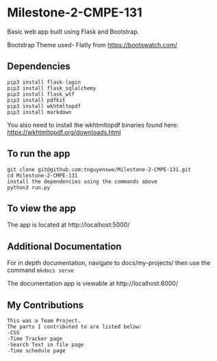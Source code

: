 # Milestone-2-CMPE-131

Basic web app built using Flask and Bootstrap.

Bootstrap Theme used- Flatly from https://bootswatch.com/

## Dependencies
```
pip3 install flask-login
pip3 install flask_sqlalchemy
pip3 install flask_wtf
pip3 install pdfkit
pip3 install wkhtmltopdf
pip3 install markdown
```

You also need to install the wkhtmltopdf binaries found here: https://wkhtmltopdf.org/downloads.html

## To run the app
```
git clone git@github.com:tnguyenswe/Milestone-2-CMPE-131.git
cd Milestone-2-CMPE-131
install the dependencies using the commands above
python3 run.py
```

## To view the app

The app is located at http://localhost:5000/

## Additional Documentation

For in depth documentation, navigate to docs/my-projects/ then use the command `mkdocs serve`

The documentation app is viewable at http://localhost:8000/

## My Contributions
```
This was a Team Project.
The parts I contributed to are listed below:
-CSS
-Time Tracker page
-Search Text in file page
-Time schedule page
```
